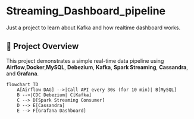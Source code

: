 # Streaming_Dashboard_pipeline

Just a project to learn about Kafka and how realtime dashboard works.

## 📌 Project Overview
This project demonstrates a simple real-time data pipeline using **Airflow**,**Docker**,**MySQL**, **Debezium**, **Kafka**, **Spark Streaming**, **Cassandra**, and **Grafana**.

```mermaid
flowchart TD
    A[Airflow DAG] -->|Call API every 30s (for 10 min)| B[MySQL]
    B -->|CDC Debezium| C[Kafka]
    C --> D[Spark Streaming Consumer]
    D --> E[Cassandra]
    E --> F[Grafana Dashboard]
